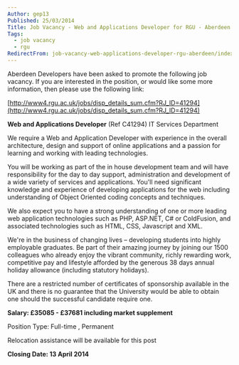 ```yaml
---
Author: gep13
Published: 25/03/2014
Title: Job Vacancy - Web and Applications Developer for RGU - Aberdeen
Tags:
  - job vacancy
  - rgu
RedirectFrom: job-vacancy-web-applications-developer-rgu-aberdeen/index.html
---
```


Aberdeen Developers have been asked to promote the following job vacancy.  If you are interested in the position, or would like some more information, then please use the following link:

[http://www4.rgu.ac.uk/jobs/disp_details_sum.cfm?RJ_ID=41294](http://www4.rgu.ac.uk/jobs/disp_details_sum.cfm?RJ_ID=41294)

**Web and Applications Developer** (Ref C41294)
IT Services Department

We require a Web and Application Developer with experience in the overall architecture, design and support of online applications and a passion for learning and working with leading technologies.

You will be working as part of the in house development team and will have responsibility for the day to day support, administration and development of a wide variety of services and applications.
You'll need significant knowledge and experience of developing applications for the web including understanding of Object Oriented coding concepts and techniques.

We also expect you to have a strong understanding of one or more leading web application technologies such as PHP, ASP.NET, C# or ColdFusion, and associated technologies such as HTML, CSS, Javascript and XML.

We're in the business of changing lives – developing students into highly employable graduates. Be part of their amazing journey by joining our 1500 colleagues who already enjoy the vibrant community, richly rewarding work, competitive pay and lifestyle afforded by the generous 38 days annual holiday allowance (including statutory holidays).

There are a restricted number of certificates of sponsorship available in the UK and there is no guarantee that the University would be able to obtain one should the successful candidate require one.

**Salary: £35085 - £37681 including market supplement**

Position Type: Full-time , Permanent

Relocation assistance will be available for this post

**Closing Date: 13 April 2014**

